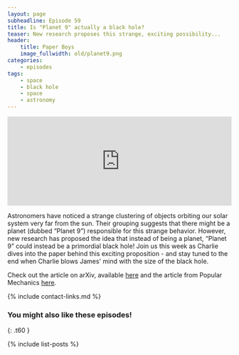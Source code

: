```yaml
---
layout: page
subheadline: Episode 59
title: Is "Planet 9" actually a black hole?
teaser: New research proposes this strange, exciting possibility...
header:
    title: Paper Boys
    image_fullwidth: old/planet9.png
categories:
    - episodes
tags:
    - space
    - black hole
    - space
    - astronomy
---
```


<iframe src="https://pinecast.com/player/382ed4fc-34c8-4c41-a588-c28324903d23?theme=thick" seamless height="200" style="border:0" class="pinecast-embed" frameborder="0" width="100%"></iframe>

Astronomers have noticed a strange clustering of objects orbiting our solar system very far from the sun. Their grouping suggests that there might be a planet (dubbed “Planet 9”) responsible for this strange behavior. However, new research has proposed the idea that instead of being a planet, “Planet 9” could instead be a primordial black hole! Join us this week as Charlie dives into the paper behind this exciting proposition - and stay tuned to the end when Charlie blows James' mind with the size of the black hole.

Check out the article on arXiv, available [here](https://arxiv.org/abs/1909.11090) and the article from Popular Mechanics [here](https://www.popularmechanics.com/space/solar-system/a29306276/black-hole-solar-system/).
	
{% include contact-links.md %}

### You might also like these episodes!
{: .t60 }

{% include list-posts %}

